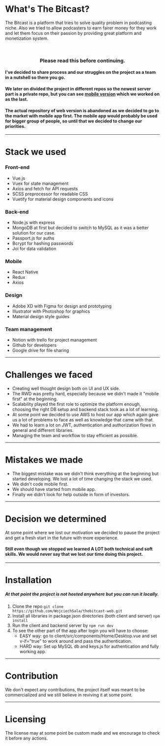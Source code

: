 # What's The Bitcast?

The Bitcast is a platform that tries to solve quality problem in podcasting niche. Also we tried to allow podcasters to earn fairer money for they work and let them focus on their passion by providing great platform and monetization system.

<br>

### <center>Please read this before continuing. </center>

#### I've decided to share process and our struggles on the project as a team in a nutshell so there you go.

#### We later on divided the project in different repos so the newest server part is a private repo, but you can see [mobile version](https://github.com/WojciechSala/thebitcast-mobile) which we worked on as the last.

#### The actual repository of web version is abandoned as we decided to go to the market with mobile app first. The mobile app would probably be used for bigger group of people, so until that we decided to change our priorities.

---

# Stack we used

### Front-end

- Vue.js
- Vuex for state management
- Axios and fetch for API requests
- SCSS preprocessor for readable CSS
- Vuetify for material design components and icons

### Back-end

- Node.js with express
- MongoDB at first but decided to switch to MySQL as it was a better solution for our case.
- Passport.js for auths
- Bcrypt for hashing passwords
- Joi for data validation

### Mobile

- React Native
- Redux
- Axios

### Design

- Adobe XD with Figma for design and prototyping
- Illustrator with Photoshop for graphics
- Material design style guides

### Team management

- Notion with trello for project management
- Github for developers
- Google drive for file sharing

---

# Challenges we faced

- Creating well thought design both on UI and UX side.
- The RWD was pretty hard, especially because we didn't made it "mobile first" at the beginning.
- Scalability played the first role to optimize the platform enough, choosing the right DB setup and backend stack took as a lot of learning.
- At some point we decided to use AWS to host our app which again gave us a lot of problems to face as well as knowledge that came with that.
- We had to learn a lot on JWT, authentication and authorization flows in general and different libraries.
- Managing the team and workflow to stay efficient as possible.

---

# Mistakes we made

- The biggest mistake was we didn't think everything at the beginning but started developing. We lost a lot of time changing the stack we used.
- We didn't code mobile first.
- We should have started from mobile app.
- Finally we didn't look for help outside in form of investors.

---

# Decision we determined

At some point where we lost our motivation we decided to pause the project and get a fresh start in the future with more experience.

#### Still even though we stopped we learned A LOT both technical and soft skills. We would never say that we lost our time doing this project.

---

# Installation

##### At that point the project is not hosted anywhere but you can run it locally.

1. Clone the repo `git clone https://github.com/WojciechSala/thebitcast-web.git`
2. Install all libraries in package.json directories (both client and server) `npm install`
3. Run the client and backend server by `npm run dev`
4. To see the other part of the app after login you will have to choose:
   - EASY way: go to client/src/components/Home/Desktop.vue and set v-if="true" to work around and pass the authentication.
   - HARD way: Set up MySQL db and keys.js for authentication and fully working app.

---

# Contribution

We don't expect any contributions, the project itself was meant to be commercialized and we still believe in reviving it at some point.

---

# Licensing

The license may at some point be custom made and we encourage to check it before any actions.
